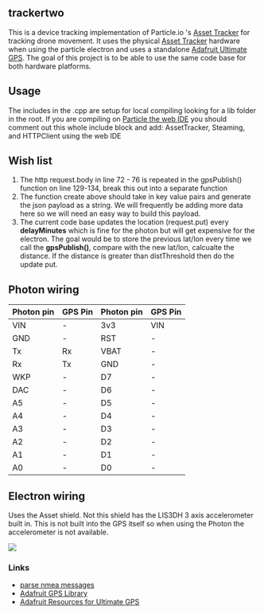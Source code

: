 
## trackertwo

This is a device tracking implementation of Particle.io 's  [Asset Tracker](https://github.com/spark/AssetTracker) for tracking drone movement.  It uses the physical [Asset Tracker](https://www.particle.io/products/hardware/asset-tracker) hardware when using the particle electron and uses a standalone [Adafruit Ultimate GPS](https://www.adafruit.com/product/746).   The goal of this project is to be able to use the same code base for both hardware platforms.



## Usage

The includes in the .cpp are setup for local compiling looking for a lib folder      
in the root. If you are compiling on [Particle the web IDE](build.particle.io)
you should comment out this whole include block and add: AssetTracker, Steaming,
and HTTPClient using the web IDE  

## Wish list
1.  The http request.body in line 72 - 76 is repeated in the gpsPublish() function on line 129-134,  break this out into a separate  function
2.  The function create above should take in key value pairs and generate the json payload as a string.  We will frequently be adding more data here so we will need an easy way to build this payload.
3. The current code base updates the location (request.put) every __delayMinutes__ which is fine for the photon but will get expensive for the electron.  The goal would be to store the previous lat/lon every time we call the __gpsPublish()__, compare with the new lat/lon, calcualte the distance.   If the distance is greater than distThreshold then do the update put.


## Photon wiring

Photon pin | GPS Pin |Photon pin | GPS Pin
----| ------- | ----| -------
VIN| - | 3v3 | VIN
GND| - | RST | -
Tx| Rx | VBAT | -
Rx| Tx | GND | -
WKP| - | D7 | -
DAC| - | D6 | -
A5| - | D5 | -
A4| - | D4 | -
A3| - | D3 | -
A2| - | D2 | -
A1| - | D1 | -
A0| - | D0 | -

## Electron wiring

Uses the Asset shield.  Not this shield has the LIS3DH 3 axis accelerometer built in.   This is not built into the GPS itself so  when using the Photon  the accelerometer is not available.

![](http://kbowerma.github.io/images/AssetTrackers.jpg)


### Links
* [parse nmea messages ](http://freenmea.net/decoder)
* [Adafruit GPS Library](https://github.com/adafruit/Adafruit_GPS)
* [Adafruit Resources for Ultimate GPS](https://learn.adafruit.com/adafruit-ultimate-gps)
